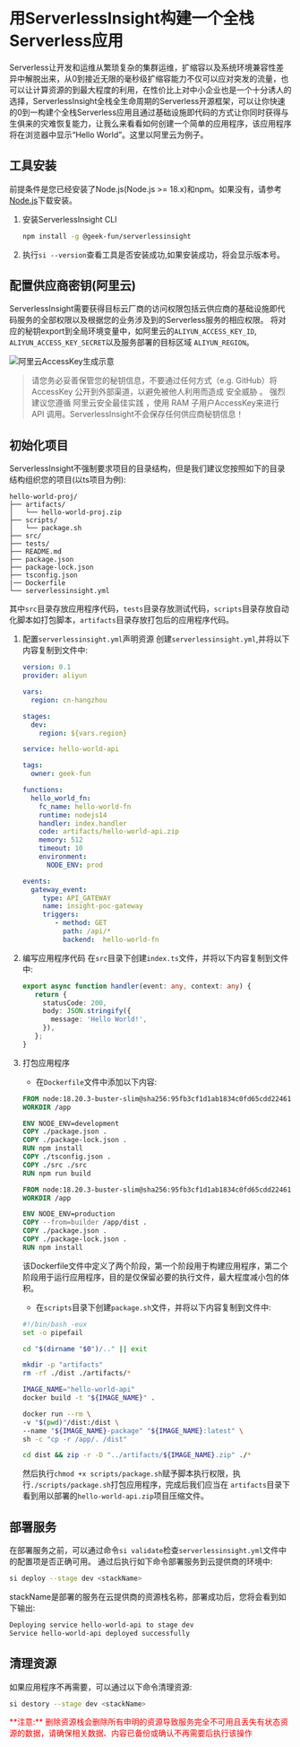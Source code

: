 # 用ServerlessInsight构建一个全栈Serverless应用



Serverless让开发和运维从繁琐复杂的集群运维，扩缩容以及系统环境兼容性差异中解脱出来，从0到接近无限的毫秒级扩缩容能力不仅可以应对突发的流量，也可以让计算资源的到最大程度的利用，在性价比上对中小企业也是一个十分诱人的选择，ServerlessInsight全栈全生命周期的Serverless开源框架，可以让你快速的0到一构建个全栈Serverless应用且通过基础设施即代码的方式让你同时获得与生俱来的灾难恢复能力，让我么来看看如何创建一个简单的应用程序，该应用程序将在浏览器中显示“Hello World”。这里以阿里云为例子。

## 工具安装

前提条件是您已经安装了Node.js(Node.js >= 18.x)和npm。如果没有，请参考[Node.js](https://nodejs.org/en/download/)下载安装。

1. 安装ServerlessInsight CLI

    ```bash
    npm install -g @geek-fun/serverlessinsight
    ```
2. 执行`si --version`查看工具是否安装成功,如果安装成功，将会显示版本号。

## 配置供应商密钥(阿里云)

ServerlessInsight需要获得目标云厂商的访问权限包括云供应商的基础设施即代码服务的全部权限以及根据您的业务涉及到的Serverless服务的相应权限。
将对应的秘钥export到全局环境变量中，如阿里云的`ALIYUN_ACCESS_KEY_ID`, `ALIYUN_ACCESS_KEY_SECRET`以及服务部署的目标区域
`ALIYUN_REGION`。

![阿里云AccessKey生成示意](/aliyun-access-key.png)

> 请您务必妥善保管您的秘钥信息，不要通过任何方式（e.g. GitHub）将AccessKey 公开到外部渠道，以避免被他人利用而造成 安全威胁 。
> 强烈建议您遵循 阿里云安全最佳实践 ，使用 RAM 子用户AccessKey来进行 API 调用。ServerlessInsight不会保存任何供应商秘钥信息！

## 初始化项目

ServerlessInsight不强制要求项目的目录结构，但是我们建议您按照如下的目录结构组织您的项目(以ts项目为例):

```
hello-world-proj/
├── artifacts/
│   └── hello-world-proj.zip
├── scripts/
│   └── package.sh
├── src/
├── tests/
├── README.md
├── package.json
├── package-lock.json
├── tsconfig.json
|── Dockerfile
└── serverlessinsight.yml
```

其中`src`目录存放应用程序代码，`tests`目录存放测试代码，`scripts`目录存放自动化脚本如打包脚本，`artifacts`目录存放打包后的应用程序代码。

1. 配置`serverlessinsight.yml`声明资源
   创建`serverlessinsight.yml`,并将以下内容复制到文件中:

    ```yaml
    version: 0.1
    provider: aliyun
   
    vars:
      region: cn-hangzhou
   
    stages:
      dev:
        region: ${vars.region}
   
    service: hello-world-api
   
    tags:
      owner: geek-fun
   
    functions:
      hello_world_fn:
        fc_name: hello-world-fn
        runtime: nodejs14
        handler: index.handler
        code: artifacts/hello-world-api.zip
        memory: 512
        timeout: 10
        environment:
          NODE_ENV: prod
   
    events:
      gateway_event:
         type: API_GATEWAY
         name: insight-poc-gateway
         triggers:
            - method: GET
              path: /api/*
              backend:  hello-world-fn
    ```

2. 编写应用程序代码
   在`src`目录下创建`index.ts`文件，并将以下内容复制到文件中:

     ```typescript
     export async function handler(event: any, context: any) {
        return {
          statusCode: 200,
          body: JSON.stringify({
            message: 'Hello World!',
          }),
        };
     }
     ```

3. 打包应用程序
    - 在`Dockerfile`文件中添加以下内容:
    ```dockerfile
    FROM node:18.20.3-buster-slim@sha256:95fb3cf1d1ab1834c0fd65cdd2246198662460ae8f982a6cfab187889dd54bbe AS builder
    WORKDIR /app
    
   ENV NODE_ENV=development
   COPY ./package.json .
   COPY ./package-lock.json .
   RUN npm install
   COPY ./tsconfig.json .
   COPY ./src ./src
   RUN npm run build
    
   FROM node:18.20.3-buster-slim@sha256:95fb3cf1d1ab1834c0fd65cdd2246198662460ae8f982a6cfab187889dd54bbe
   WORKDIR /app
    
   ENV NODE_ENV=production
   COPY --from=builder /app/dist .
   COPY ./package.json .
   COPY ./package-lock.json .
   RUN npm install
   ```
   该Dockerfile文件中定义了两个阶段，第一个阶段用于构建应用程序，第二个阶段用于运行应用程序，目的是仅保留必要的执行文件，最大程度减小包的体积。

    - 在`scripts`目录下创建`package.sh`文件，并将以下内容复制到文件中:
   ```bash
   #!/bin/bash -eux
   set -o pipefail
   
   cd "$(dirname "$0")/.." || exit
   
   mkdir -p "artifacts"
   rm -rf ./dist ./artifacts/*
   
   IMAGE_NAME="hello-world-api"
   docker build -t "${IMAGE_NAME}" .
   
   docker run --rm \
   -v "$(pwd)"/dist:/dist \
   --name "${IMAGE_NAME}-package" "${IMAGE_NAME}:latest" \
   sh -c "cp -r /app/. /dist"
   
   cd dist && zip -r -D "../artifacts/${IMAGE_NAME}.zip" ./*
   ```
   然后执行`chmod +x scripts/package.sh`赋予脚本执行权限，执行`./scripts/package.sh`打包应用程序，完成后我们应当在
   `artifacts`目录下看到用以部署的`hello-world-api.zip`项目压缩文件。

## 部署服务

在部署服务之前，可以通过命令`si validate`检查`serverlessinsight.yml`文件中的配置项是否正确可用。
通过后执行如下命令部署服务到云提供商的环境中:

```bash
si deploy --stage dev <stackName>
```

stackName是部署的服务在云提供商的资源栈名称，部署成功后，您将会看到如下输出:

```bash
Deploying service hello-world-api to stage dev
Service hello-world-api deployed successfully
```

## 清理资源

如果应用程序不再需要，可以通过以下命令清理资源:

```bash
si destory --stage dev <stackName>
```

<span style="color: red;">
**注意:** 删除资源栈会删除所有申明的资源导致服务完全不可用且丢失有状态资源的数据，请确保相关数据、内容已备份或确认不再需要后执行该操作
</span>
